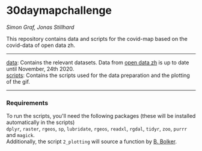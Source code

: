 # 30daymapchallenge
*Simon Graf, Jonas Stillhard*  

This repository contains data and scripts for the covid-map based on the covid-data of open data zh.  

---

[data](./data): Contains the relevant datasets. Data from [open data zh](https://github.com/openZH/covid_19) is up to date until November, 24th 2020.  
[scripts](./scripts): Contains the scripts used for the data preparation and the plotting of the gif. 

---
### Requirements
To run the scripts, you'll need the following packages (these will be installed automatically in the scripts)  
`dplyr`, `raster`, `rgeos`, `sp`, `lubridate`, `rgeos`, `readxl`, `rgdal`, `tidyr`, `zoo`, `purrr` and `magick`.  
Additionally, the script `2_plotting` will source a function by [B. Bolker](http://www.math.mcmaster.ca/bolker/R/misc/legendx.R). 
